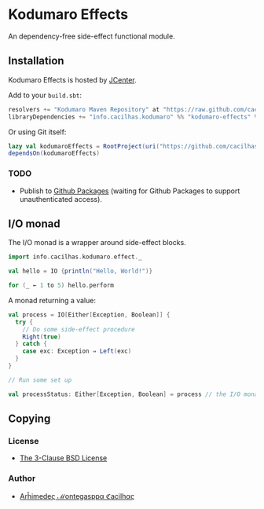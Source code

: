[author]: https://github.com/cacilhas
[jcenter]: https://bintray.com/beta/#/kodumaro/maven/kodumaro-effects
[license]: https://github.com/cacilhas/effects/blob/master/COPYING
[packages]: https://github.com/cacilhas/maven/packages

# Kodumaro Effects

An dependency-free side-effect functional module.

## Installation

Kodumaro Effects is hosted by [JCenter][jcenter].

Add to your `build.sbt`:

```sbt
resolvers += "Kodumaro Maven Repository" at "https://raw.github.com/cacilhas/maven/master"
libraryDependencies += "info.cacilhas.kodumaro" %% "kodumaro-effects" % "1.0.0"
```

Or using Git itself:

```sbt
lazy val kodumaroEffects = RootProject(uri("https://github.com/cacilhas/effects.git#master"))
dependsOn(kodumaroEffects)
```

### TODO

- Publish to [Github Packages][packages] (waiting for Github Packages to
  support unauthenticated access).

## I/O monad

The I/O monad is a wrapper around side-effect blocks.

```scala
import info.cacilhas.kodumaro.effect._

val hello = IO {println("Hello, World!")}

for (_ ← 1 to 5) hello.perform
```

A monad returning a value:

```scala
val process = IO[Either[Exception, Boolean]] {
  try {
    // Do some side-effect procedure
    Right(true)
  } catch {
    case exc: Exception ⇒ Left(exc)
  }
}

// Run some set up

val processStatus: Either[Exception, Boolean] = process // the I/O monad is performed
```

## Copying

### License

- [The 3-Clause BSD License][license]

### Author

- [Arĥimedeς ℳontegasppα ℭacilhας][author]
